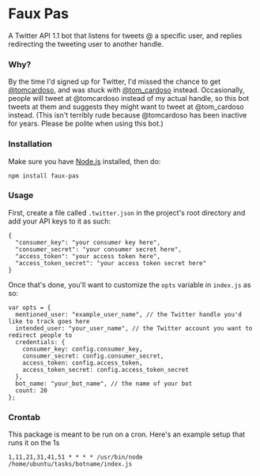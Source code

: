 # Faux Pas

A Twitter API 1.1 bot that listens for tweets @ a specific user, and replies redirecting the tweeting user to another handle.

### Why?

By the time I'd signed up for Twitter, I'd missed the chance to get [@tomcardoso](http://www.twitter.com/tomcardoso), and was stuck with [@tom_cardoso](http://www.twitter.com/tom_cardoso) instead. Occasionally, people will tweet at @tomcardoso instead of my actual handle, so this bot tweets at them and suggests they might want to tweet at @tom_cardoso instead. (This isn't terribly rude because @tomcardoso has been inactive for years. Please be polite when using this bot.)

### Installation

Make sure you have [Node.js](http://nodejs.org) installed, then do:
```
npm install faux-pas
```

### Usage

First, create a file called `.twitter.json` in the project's root directory and add your API keys to it as such:
```
{
  "consumer_key": "your consumer key here",
  "consumer_secret": "your consumer secret here",
  "access_token": "your access token here",
  "access_token_secret": "your access token secret here"
}
```

Once that's done, you'll want to customize the `opts` variable in `index.js` as so:
```
var opts = {
  mentioned_user: "example_user_name", // the Twitter handle you'd like to track goes here
  intended_user: "your_user_name", // the Twitter account you want to redirect people to
  credentials: {
    consumer_key: config.consumer_key,
    consumer_secret: config.consumer_secret,
    access_token: config.access_token,
    access_token_secret: config.access_token_secret
  },
  bot_name: "your_bot_name", // the name of your bot
  count: 20
};
```

### Crontab

This package is meant to be run on a cron. Here's an example setup that runs it on the 1s

`1,11,21,31,41,51 * * * * /usr/bin/node /home/ubuntu/tasks/botname/index.js`
